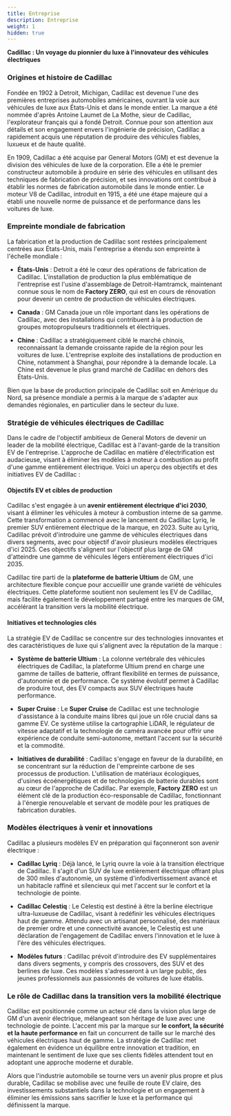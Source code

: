 ```yaml
---
title: Entreprise
description: Entreprise
weight: 1
hidden: true
---
```


**Cadillac : Un voyage du pionnier du luxe à l'innovateur des véhicules électriques**

### **Origines et histoire de Cadillac**

Fondée en 1902 à Detroit, Michigan, Cadillac est devenue l'une des premières entreprises automobiles américaines, ouvrant la voie aux véhicules de luxe aux États-Unis et dans le monde entier. La marque a été nommée d'après Antoine Laumet de La Mothe, sieur de Cadillac, l'explorateur français qui a fondé Detroit. Connue pour son attention aux détails et son engagement envers l'ingénierie de précision, Cadillac a rapidement acquis une réputation de produire des véhicules fiables, luxueux et de haute qualité.

En 1909, Cadillac a été acquise par General Motors (GM) et est devenue la division des véhicules de luxe de la corporation. Elle a été le premier constructeur automobile à produire en série des véhicules en utilisant des techniques de fabrication de précision, et ses innovations ont contribué à établir les normes de fabrication automobile dans le monde entier. Le moteur V8 de Cadillac, introduit en 1915, a été une étape majeure qui a établi une nouvelle norme de puissance et de performance dans les voitures de luxe.

### **Empreinte mondiale de fabrication**

La fabrication et la production de Cadillac sont restées principalement centrées aux États-Unis, mais l'entreprise a étendu son empreinte à l'échelle mondiale :

- **États-Unis** : Detroit a été le cœur des opérations de fabrication de Cadillac. L'installation de production la plus emblématique de l'entreprise est l'usine d'assemblage de Detroit-Hamtramck, maintenant connue sous le nom de **Factory ZERO**, qui est en cours de rénovation pour devenir un centre de production de véhicules électriques.
  
- **Canada** : GM Canada joue un rôle important dans les opérations de Cadillac, avec des installations qui contribuent à la production de groupes motopropulseurs traditionnels et électriques.

- **Chine** : Cadillac a stratégiquement ciblé le marché chinois, reconnaissant la demande croissante rapide de la région pour les voitures de luxe. L'entreprise exploite des installations de production en Chine, notamment à Shanghai, pour répondre à la demande locale. La Chine est devenue le plus grand marché de Cadillac en dehors des États-Unis.

Bien que la base de production principale de Cadillac soit en Amérique du Nord, sa présence mondiale a permis à la marque de s'adapter aux demandes régionales, en particulier dans le secteur du luxe.

### **Stratégie de véhicules électriques de Cadillac**

Dans le cadre de l'objectif ambitieux de General Motors de devenir un leader de la mobilité électrique, Cadillac est à l'avant-garde de la transition EV de l'entreprise. L'approche de Cadillac en matière d'électrification est audacieuse, visant à éliminer les modèles à moteur à combustion au profit d'une gamme entièrement électrique. Voici un aperçu des objectifs et des initiatives EV de Cadillac :

#### **Objectifs EV et cibles de production**

Cadillac s'est engagée à un **avenir entièrement électrique d'ici 2030**, visant à éliminer les véhicules à moteur à combustion interne de sa gamme. Cette transformation a commencé avec le lancement du Cadillac Lyriq, le premier SUV entièrement électrique de la marque, en 2023. Suite au Lyriq, Cadillac prévoit d'introduire une gamme de véhicules électriques dans divers segments, avec pour objectif d'avoir plusieurs modèles électriques d'ici 2025. Ces objectifs s'alignent sur l'objectif plus large de GM d'atteindre une gamme de véhicules légers entièrement électriques d'ici 2035.

Cadillac tire parti de la **plateforme de batterie Ultium** de GM, une architecture flexible conçue pour accueillir une grande variété de véhicules électriques. Cette plateforme soutient non seulement les EV de Cadillac, mais facilite également le développement partagé entre les marques de GM, accélérant la transition vers la mobilité électrique.

#### **Initiatives et technologies clés**

La stratégie EV de Cadillac se concentre sur des technologies innovantes et des caractéristiques de luxe qui s'alignent avec la réputation de la marque :

- **Système de batterie Ultium** : La colonne vertébrale des véhicules électriques de Cadillac, la plateforme Ultium prend en charge une gamme de tailles de batterie, offrant flexibilité en termes de puissance, d'autonomie et de performance. Ce système évolutif permet à Cadillac de produire tout, des EV compacts aux SUV électriques haute performance.

- **Super Cruise** : Le **Super Cruise** de Cadillac est une technologie d'assistance à la conduite mains libres qui joue un rôle crucial dans sa gamme EV. Ce système utilise la cartographie LiDAR, le régulateur de vitesse adaptatif et la technologie de caméra avancée pour offrir une expérience de conduite semi-autonome, mettant l'accent sur la sécurité et la commodité.

- **Initiatives de durabilité** : Cadillac s'engage en faveur de la durabilité, en se concentrant sur la réduction de l'empreinte carbone de ses processus de production. L'utilisation de matériaux écologiques, d'usines écoénergétiques et de technologies de batterie durables sont au cœur de l'approche de Cadillac. Par exemple, **Factory ZERO** est un élément clé de la production éco-responsable de Cadillac, fonctionnant à l'énergie renouvelable et servant de modèle pour les pratiques de fabrication durables.

### **Modèles électriques à venir et innovations**

Cadillac a plusieurs modèles EV en préparation qui façonneront son avenir électrique :

- **Cadillac Lyriq** : Déjà lancé, le Lyriq ouvre la voie à la transition électrique de Cadillac. Il s'agit d'un SUV de luxe entièrement électrique offrant plus de 300 miles d'autonomie, un système d'infodivertissement avancé et un habitacle raffiné et silencieux qui met l'accent sur le confort et la technologie de pointe.

- **Cadillac Celestiq** : Le Celestiq est destiné à être la berline électrique ultra-luxueuse de Cadillac, visant à redéfinir les véhicules électriques haut de gamme. Attendu avec un artisanat personnalisé, des matériaux de premier ordre et une connectivité avancée, le Celestiq est une déclaration de l'engagement de Cadillac envers l'innovation et le luxe à l'ère des véhicules électriques.

- **Modèles futurs** : Cadillac prévoit d'introduire des EV supplémentaires dans divers segments, y compris des crossovers, des SUV et des berlines de luxe. Ces modèles s'adresseront à un large public, des jeunes professionnels aux passionnés de voitures de luxe établis.

### **Le rôle de Cadillac dans la transition vers la mobilité électrique**

Cadillac est positionnée comme un acteur clé dans la vision plus large de GM d'un avenir électrique, mélangeant son héritage de luxe avec une technologie de pointe. L'accent mis par la marque sur **le confort, la sécurité et la haute performance** en fait un concurrent de taille sur le marché des véhicules électriques haut de gamme. La stratégie de Cadillac met également en évidence un équilibre entre innovation et tradition, en maintenant le sentiment de luxe que ses clients fidèles attendent tout en adoptant une approche moderne et durable.

Alors que l'industrie automobile se tourne vers un avenir plus propre et plus durable, Cadillac se mobilise avec une feuille de route EV claire, des investissements substantiels dans la technologie et un engagement à éliminer les émissions sans sacrifier le luxe et la performance qui définissent la marque.